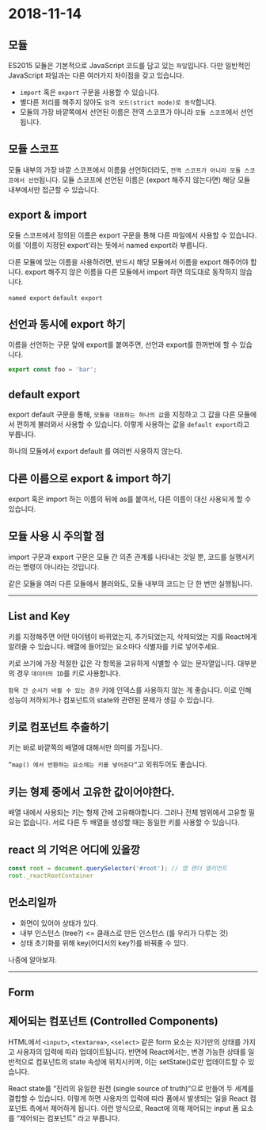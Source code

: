 # 2018-11-14

## 모듈

ES2015 모듈은 기본적으로 JavaScript 코드를 담고 있는 `파일`입니다.
 다만 일반적인 JavaScript 파일과는 다른 여러가지 차이점을 갖고 있습니다.

- `import` 혹은 `export` 구문을 사용할 수 있습니다.
- 별다른 처리를 해주지 않아도 `엄격 모드(strict mode)로 동작`합니다.
- 모듈의 가장 바깥쪽에서 선언된 이름은 전역 스코프가 아니라 `모듈 스코프`에서 선언됩니다.

## 모듈 스코프

모듈 내부의 가장 바깥 스코프에서 이름을 선언하더라도, `전역 스코프가 아니라 모듈 스코프에서 선언`됩니다.
모듈 스코프에 선언된 이름은 (export 해주지 않는다면) 해당 모듈 내부에서만 접근할 수 있습니다.

## export & import

모듈 스코프에서 정의된 이름은 export 구문을 통해 다른 파일에서 사용할 수 있습니다. 
이를 '이름이 지정된 export'라는 뜻에서 named export라 부릅니다.

다른 모듈에 있는 이름을 사용하려면, 반드시 해당 모듈에서 이름을 export 해주어야 합니다.
export 해주지 않은 이름을 다른 모듈에서 import 하면 의도대로 동작하지 않습니다.

`named export`
`default export`

## 선언과 동시에 export 하기

이름을 선언하는 구문 앞에 export를 붙여주면, 선언과 export를 한꺼번에 할 수 있습니다.
```js
export const foo = 'bar';
```

## default export

export default 구문을 통해, `모듈을 대표하는 하나의 값`을 지정하고 그 값을 다른 모듈에서 편하게 불러와서 사용할 수 있습니다.
이렇게 사용하는 값을 `default export`라고 부릅니다.

하나의 모듈에서 export default 를 여러번 사용하지 않는다.

## 다른 이름으로 export & import 하기

export 혹은 import 하는 이름의 뒤에 as를 붙여서, 다른 이름이 대신 사용되게 할 수 있습니다.


## 모듈 사용 시 주의할 점

import 구문과 export 구문은 모듈 간 의존 관계를 나타내는 것일 뿐, 코드를 실행시키라는 명령이 아니라는 것입니다.

같은 모듈을 여러 다른 모듈에서 불러와도, 모듈 내부의 코드는 단 한 번만 실행됩니다.


---

## List and Key

키를 지정해주면 어떤 아이템이 바뀌었는지, 추가되었는지, 삭제되었는 지를 React에게 알려줄 수 있습니다. 
배열에 들어있는 요소마다 식별자를 키로 넣어주세요.

키로 쓰기에 가장 적절한 값은 각 항목을 고유하게 식별할 수 있는 문자열입니다. 
대부분의 경우 `데이터의 ID`를 키로 사용합니다.

`항목 간 순서가 바뀔 수 있는 경우` 키에 인덱스를 사용하지 않는 게 좋습니다. 
이로 인해 성능이 저하되거나 컴포넌트의 state와 관련된 문제가 생길 수 있습니다.

## 키로 컴포넌트 추출하기

키는 바로 바깥쪽의 배열에 대해서만 의미를 가집니다.

`”map() 에서 반환하는 요소에는 키를 넣어준다”`고 외워두어도 좋습니다.

## 키는 형제 중에서 고유한 값이어야한다.

배열 내에서 사용되는 키는 형제 간에 고유해야합니다.
그러나 전체 범위에서 고유할 필요는 없습니다. 
서로 다른 두 배열을 생성할 때는 동일한 키를 사용할 수 있습니다.

## react 의 기억은 어디에 있을깡
```js
const root = document.querySelector('#root'); // 앱 렌더 엘리먼트
root._reactRootContainer
```

## 먼소리일까

- 화면이 있어야 상태가 있다.
- 내부 인스턴스 (tree?) <= 클래스로 만든 인스턴스 (를 우리가 다루는 것)
- 상태 초기화를 위해 key(어디서의 key?)를 바꿔줄 수 있다.

나중에 알아보자.

--- 

## Form

## 제어되는 컴포넌트 (Controlled Components)

HTML에서 `<input>`, `<textarea>`, `<select>` 같은 form 요소는 자기만의 상태를 가지고 사용자의 입력에 따라 업데이트됩니다.
반면에 React에서는, 변경 가능한 상태를 일반적으로 컴포넌트의 state 속성에 위치시키며, 이는 setState()로만 업데이트할 수 있습니다.

React state를 “진리의 유일한 원천 (single source of truth)“으로 만들어 두 세계를 결합할 수 있습니다.
이렇게 하면 사용자의 입력에 따라 폼에서 발생되는 일을 React 컴포넌트 측에서 제어하게 됩니다.
이런 방식으로, React에 의해 제어되는 input 폼 요소를 “제어되는 컴포넌트” 라고 부릅니다.
